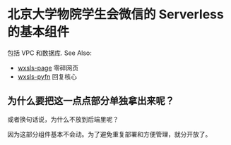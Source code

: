 # 北京大学物院学生会微信的 Serverless 的基本组件

包括 VPC 和数据库. See Also:

- [wxsls-page](https://github.com/pkuphysu/wxsls-page) 零碎网页
- [wxsls-pyfn](https://github.com/pkuphysu/wxsls-pyfn) 回复核心

## 为什么要把这一点点部分单独拿出来呢？

或者换句话说，为什么不放到后端里呢？

因为这部分组件基本不会动。为了避免重复部署和方便管理，就分开放了。
